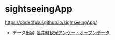 # sightseeingApp

https://code4fukui.github.io/sightseeingApp/
- データ出展: [福井県観光アンケートオープンデータ](https://github.com/code4fukui/fukui-kanko-survey/)
